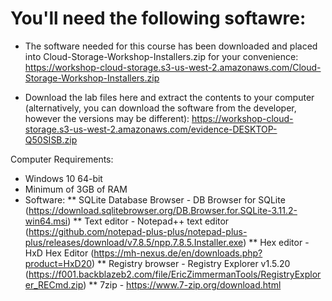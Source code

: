 # You'll need the following softawre:


* The software needed for this course has been downloaded and placed into Cloud-Storage-Workshop-Installers.zip for your convenience: https://workshop-cloud-storage.s3-us-west-2.amazonaws.com/Cloud-Storage-Workshop-Installers.zip

* Download the lab files here and extract the contents to your computer (alternatively, you can download the software from the developer, however the versions may be different): https://workshop-cloud-storage.s3-us-west-2.amazonaws.com/evidence-DESKTOP-Q50SISB.zip



Computer Requirements:
*	Windows 10 64-bit
*	Minimum of 3GB of RAM
* Software:
**	SQLite Database Browser - DB Browser for SQLite (https://download.sqlitebrowser.org/DB.Browser.for.SQLite-3.11.2-win64.msi)
**	Text editor - Notepad++ text editor (https://github.com/notepad-plus-plus/notepad-plus-plus/releases/download/v7.8.5/npp.7.8.5.Installer.exe)
**	Hex editor - HxD Hex Editor (https://mh-nexus.de/en/downloads.php?product=HxD20)
**	Registry browser - Registry Explorer v1.5.20 (https://f001.backblazeb2.com/file/EricZimmermanTools/RegistryExplorer_RECmd.zip)
**	7zip - https://www.7-zip.org/download.html
